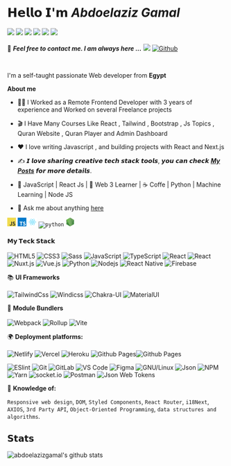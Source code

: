 # 𝗛𝗲𝗹𝗹𝗼 𝗜'𝗺 <b> <i>Abdoelaziz Gamal</i></b>

[![](https://img.shields.io/badge/-@abdoelazizgamal-%231DA1F2?style=flat-square&logo=twitter&logoColor=ffffff)](https://twitter.com/abdoelazizgamal)
[![](https://img.shields.io/badge/-@abdoelazizgamal-%23181717?style=flat-square&logo=github)](https://github.com/abdoelazizgamal)
[![](https://img.shields.io/badge/-@abdoelazizgamal-%231DA1F2?style=flat-square&logo=facebook&logoColor=ffffff)](https://www.facebook.com/profile.php?id=100018186585860)
[![](https://img.shields.io/badge/-@agcoding-%23181717?style=flat-square&logo=telegram)](https://t.me/agcoding)
[![](https://img.shields.io/badge/-@abdoelazizgamal-%231DA1F2?style=flat-square&logo=linkedin&logoColor=ffffff)](https://www.linkedin.com/in/abdoelazizgamal)
[![](https://img.shields.io/website?color=0ab9e6&style=flat-square&up_message=abdoelazizgamal.vercel&url=https://portfolio-abdoelazizgamal.vercel.app)](https://portfolio-abdoelazizgamal.vercel.app)
<br />
<br />
📝 ***Feel free to contact me. I am always here ...*** <img src="https://media.giphy.com/media/WUlplcMpOCEmTGBtBW/giphy.gif" width="30">  [![Github](https://img.shields.io/github/followers/abdoelazizgamal?label=Follow%20Me&style=social)](https://github.com/abdoelazizgamal)

<br />

I'm a self-taught passionate Web developer from <b>Egypt</b>

**About me**

- 👨‍💻 I Worked as a Remote Frontend Developer with 3 years of experience and Worked on several Freelance projects

- 🎬 I Have Many Courses Like React , Tailwind , Bootstrap , Js Topics , Quran Website , Quran Player and Admin Dashboard

- ❤️ I love writing Javascript , and building projects with React and Next.js 

- ✍️ 𝙄 𝙡𝙤𝙫𝙚 𝙨𝙝𝙖𝙧𝙞𝙣𝙜 𝙘𝙧𝙚𝙖𝙩𝙞𝙫𝙚 𝙩𝙚𝙘𝙝 𝙨𝙩𝙖𝙘𝙠 𝙩𝙤𝙤𝙡𝙨, 𝙮𝙤𝙪 𝙘𝙖𝙣 𝙘𝙝𝙚𝙘𝙠 <a href="https://portfolio-abdoelazizgamal.vercel.app/posts"> <i> <b>My Posts</b></i></a> 𝙛𝙤𝙧 𝙢𝙤𝙧𝙚 𝙙𝙚𝙩𝙖𝙞𝙡𝙨.
- 🖖 JavaScript | React Js | 🔐 Web 3 Learner | ☕️ Coffe   | Python | Machine Learning | Node JS
- 💬 Ask me about anything [here](https://ask.fm/abdoelazizgamal)

<code><img height="20" alt="javascript" src="https://raw.githubusercontent.com/github/explore/80688e429a7d4ef2fca1e82350fe8e3517d3494d/topics/javascript/javascript.png"></code>
<code><img height="20" alt="typescript" src="https://raw.githubusercontent.com/github/explore/80688e429a7d4ef2fca1e82350fe8e3517d3494d/topics/typescript/typescript.png"></code>
<code><img height="20" alt="react" src="https://raw.githubusercontent.com/github/explore/80688e429a7d4ef2fca1e82350fe8e3517d3494d/topics/react/react.png"></code>
<code><img height="20" alt="python" src="https://cdn.jsdelivr.net/gh/devicons/devicon/icons/python/python-original.svg"></code>
<code><img height="20" alt="nodejs" src="https://raw.githubusercontent.com/github/explore/80688e429a7d4ef2fca1e82350fe8e3517d3494d/topics/nodejs/nodejs.png"></code>    



#### 𝗠𝘆 𝗧𝗲𝗰𝗸 𝗦𝘁𝗮𝗰𝗸

![HTML5](https://img.shields.io/badge/-HTML5-%23E44D27?style=flat-square&logo=html5&logoColor=ffffff)
![CSS3](https://img.shields.io/badge/-CSS3-%231572B6?style=flat-square&logo=css3)
![Sass](https://img.shields.io/badge/-Sass-%23CC6699?style=flat-square&logo=sass&logoColor=ffffff)
![JavaScript](https://img.shields.io/badge/-JavaScript-%23F7DF1C?style=flat-square&logo=javascript&logoColor=000000&labelColor=%23F7DF1C&color=%23FFCE5A)
![TypeScript](https://img.shields.io/badge/-TypeScript-007ACC?style=flat-square&logo=typescript&logoColor=white)
![React](https://img.shields.io/badge/-React-%23282C34?style=flat-square&logo=react)
![React](https://img.shields.io/badge/-redux-%23282C34?style=flat-square&logo=redux)
![Nuxt.js](https://img.shields.io/badge/-Next.js-%23282C34?style=flat-square&logo=nextdotjs)
![Vue.js](https://img.shields.io/badge/-Vue.js-%232c3e50?style=flat-square&logo=vuedotjs)
![Python](https://img.shields.io/badge/Python-FFD43B?style=flat&logo=python&logoColor=darkgreen)
![Nodejs](https://img.shields.io/badge/-Nodejs-000000?style=flat&logo=Node.js)
![React Native](https://img.shields.io/badge/-React%20Native-000000?style=flat&logo=react&labelColor=000000)
![Firebase](https://img.shields.io/badge/Firebase-black?style=flat-square&logo=firebase)

📚 **UI Frameworks** 
<br>
<br>
![TailwindCss](https://img.shields.io/badge/-TailwindCss-%231a202c?style=flat-square&logo=tailwind-css)
![Windicss](https://img.shields.io/badge/-bootstrap-%23000000?style=flat-square&logo=bootstrap&&logoColor=48B0F1)
![Chakra-UI](https://img.shields.io/badge/Chakra--UI-319795?style=flat&logo=chakra-ui&logoColor=white)
![MaterialUI](https://img.shields.io/badge/-MatrialUI-0081CB?style=flat-square&logo=material-UI)

🚩 **Module Bundlers** <br>
<br>
![Webpack](https://img.shields.io/badge/-Webpack-%232C3A42?style=flat-square&logo=webpack)
![Rollup](https://img.shields.io/badge/-Rollup-%23EC4A3F?style=flat-square&logo=rollupdotjs&logoColor=ffffff)
![Vite](https://img.shields.io/badge/-Vite-%23646CFF?style=flat-square&logo=vite&logoColor=ffffff)

🌍 **Deployment platforms:**
<br>
<br>
![Netlify](https://img.shields.io/badge/-Netlify-%2300C7B7?style=flat-square&logo=netlify&logoColor=ffffff)
![Vercel](https://img.shields.io/badge/-Vercel-%23ffffff?style=flat-square&logo=vercel&logoColor=000000)
![Heroku](https://img.shields.io/badge/Heroku-430098?style=flat&logo=heroku&logoColor=white)
<img alt="Github Pages" width="20px" height="20px" src="https://techcrunch.com/wp-content/uploads/2010/07/github-logo.png" />![Github Pages](https://img.shields.io/badge/-Github%20Pages-000000?style=flat&logo=github-pages)

![ESlint](https://img.shields.io/badge/-ESLint-%234B32C3?style=flat-square&logo=eslint)
![Git](https://img.shields.io/badge/-Git-%23F05032?style=flat-square&logo=git&logoColor=%23ffffff)
![GitLab](https://img.shields.io/badge/-GitLab-FCA121?style=flat-square&logo=gitlab)
![VS Code](https://img.shields.io/badge/-VSCode-%23007ACC?style=flat-square&logo=visual-studio-code)
![Figma](https://img.shields.io/badge/Figma-F24E1E?style=flat&logo=figma&logoColor=white)
![GNU/Linux](https://img.shields.io/badge/Linux-FCC624?style=flat&logo=linux&logoColor=black)
![Json](https://img.shields.io/badge/json-5E5C5C?style=flat&logo=json&logoColor=white)
![NPM](https://img.shields.io/badge/-npm-000000?style=flat&logo=npm&labelColor=ffffff)
![Yarn](https://img.shields.io/badge/-yarn-000000?style=flat&logo=yarn&labelColor=ffffff)
![socket.io](https://img.shields.io/badge/-Socket.Io-000000?style=flat&logo=socket.io&logoColor=000000&labelColor=ffffff)
  ![Postman](https://img.shields.io/badge/Postman-black?style=flat-square&logo=postman)
  ![Json Web Tokens](https://img.shields.io/badge/-Json%20Web%20Tokens-000000?style=flat&logo=json-web-tokens&logoColor=ffffff&labelColor=000000)
  
  🧐 **Knowledge of:**<br>

`Responsive web design`, `DOM`, `Styled Components`, `React Router`, `i18Next`, `AXIOS`, `3rd Party API`, `Object-Oriented Programming`, `data structures and algorithms`.

## 𝗦𝘁𝗮𝘁𝘀

![abdoelazizgamal's github stats](https://github-readme-stats.vercel.app/api?username=abdoelazizgamal&show_icons=true)
